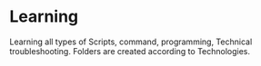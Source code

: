 # Learning
Learning all types of Scripts, command, programming, Technical troubleshooting.
Folders are created according to Technologies.
